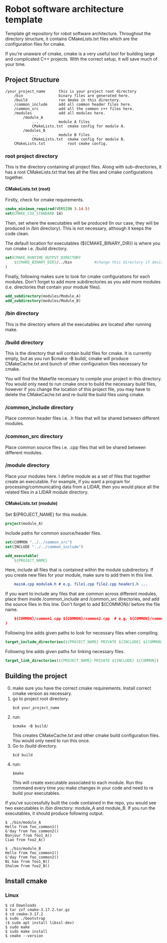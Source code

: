 # Robot software architecture template
 Template git repository for robot software architecture. Throughout the directory structure, it contains CMakeLists.txt files which are the configuration files for cmake. 

 If you're unaware of cmake, cmake is a very useful tool for building large and complicated C++ projects. With the correct setup, it will save much of your time.

## Project Structure

```
/your_project_name      this is your project root directory
    /bin                binary files are generated here.
    /build              run $make in this directory.
    /common_include     add all common header files here.
    /common_src         add all the common c++ files here.
    /modules            add all modules here.
        /module_A
            ...         module A files
            CMakeLists.txt  cmake config for module A.
        /modules_B
            ...         module B files
            CMakeLists.txt  cmake config for module B.
    CMakeLists.txt          root cmake config.
```

### root project directory
This is the directory containing all project files. Along with sub-directories, it has a root CMakeLists.txt that ties all the files and cmake configurations together.
#### CMakeLists.txt (root)

Firstly, check for cmake requirements.
```cmake
cmake_minimum_required(VERSION 3.14.5)
set(CMAKE_CXX_STANDARD 14)
```
Then, set where the executables will be produced (In our case, they will be produced in /bin directory). This is not necessary, although it keeps the code clean.

The default location for executables (${CMAKE_BINARY_DIR}) is where you run cmake i.e. /build directory.
```cmake
set(CMAKE_RUNTIME_OUTPUT_DIRECTORY 
    ${CMAKE_BINARY_DIR}/../bin          #change this directory if desired
)
```

Finally, following makes sure to look for cmake configurations for each modules. Don't forget to add more subdirectories as you add more modules (i.e. directories that contain your module files).
```cmake
add_subdirectory(modules/Module_A)
add_subdirectory(modules/Module_B)
```
### /bin directory

This is the directory where all the executables are located after running make.

### /build directory

This is the directory that will contain build files for cmake. It is currently empty, but as you run $cmake -B build/, cmake will produce CMakeCache.txt and bunch of other configuration files necessary for cmake.

You will find the Makefile necessary to compile your project in this directory. You would only need to run cmake once to build the necessary build files, however if you change the location of this project file, you may have to delete the CMakeCache.txt and re-build the build files using cmake.

### /common_include directory

Place common header files i.e. .h files that will be shared between different modules.

### /common_src directory

Place common source files i.e. .cpp files that will be shared between different modules.

### /module directory

Place your modules here. I define module as a set of files that together create an executable. For example, if you want a program for processing/communicating data from a LIDAR, then you would place all the related files in a LIDAR module directory.

#### CMakeLists.txt (module)
Set ${PROJECT_NAME} for this module.
```cmake
project(module_A)
```
Include paths for common source/header files.
```cmake
set(COMMON "../../common_src")
set(INCLUDE "../../common_include")
```
```cmake
add_executable(
    ${PROJECT_NAME}
```
Here, include all files that is contained within the module subdirectory.
If you create new files for your module, make sure to add them in this line.
```cmake
    mainA.cpp moduleA.h # e.g. file1.cpp file2.cpp header1.h ... 
```
If you want to include any files that are common across different modules, place them inside /common_include and /common_src directories, and add the source files in this line. Don't forget to add ${COMMON}/ before the file name.
```cmake
    ${COMMON}/common1.cpp ${COMMON}/common2.cpp  # e.g. ${COMMON}/common3.cpp ...
)
```

Following line adds given paths to look for necessary files when compiling.
```cmake
target_include_directories(${PROJECT_NAME} PRIVATE ${INCLUDE} ${COMMON})
```
Following line adds given paths for linking necessary files.
```cmake
target_link_directories(${PROJECT_NAME} PRIVATE ${INCLUDE} ${COMMON})
```

## Building the project

0. make sure you have the correct cmake requirements. Install correct cmake version as necessary. 
1. go to project root directory. 
    ```
    $cd your_project_name
    ```
2. run:
    ```
    $cmake -B build/
    ```
    This creates CMakeCache.txt and other cmake build configuration files. You would only need to run this once.
3. Go to /build directory.
    ```
    $cd build
    ```
4. run:
    ```
    $make
    ```
    This will create executable associated to each module. Run this command every time you make changes in your code and need to re build your executables. 

If you've successfully built the code contained in the repo, you would see two executables in /bin directory: module_A and module_B. If you run the executables, it should produce following output.

```
$ ./bin/module_A
Hello from foo_common1()
G'day from foo_common2()
Bonjour from foo1_A()
Ciao from foo2_A()
```

```
$ ./bin/module_B
Hello from foo_common1()
G'day from foo_common2()
Ni hao from foo1_B()
Shalom from foo2_B()
```
## Install cmake
### Linux
```
$ cd Downloads
$ tar zxf cmake-3.17.2.tar.gz
$ cd cmake-3.17.2
$ sudo ./bootstrap
($ sudo apt install libssl-dev)
$ sudo make
$ sudo make install
$ cmake --version

```
